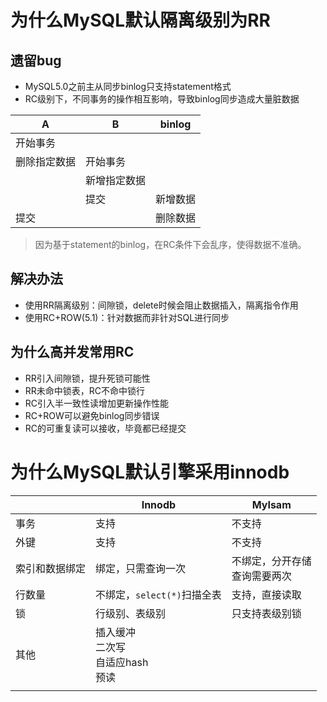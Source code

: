 # 为什么MySQL默认隔离级别为RR

## 遗留bug

- MySQL5.0之前主从同步binlog只支持statement格式
- RC级别下，不同事务的操作相互影响，导致binlog同步造成大量脏数据

| A            | B            | binlog   |
| ------------ | ------------ | -------- |
| 开始事务     |              |          |
| 删除指定数据 | 开始事务     |          |
|              | 新增指定数据 |          |
|              | 提交         | 新增数据 |
| 提交         |              | 删除数据 |

> 因为基于statement的binlog，在RC条件下会乱序，使得数据不准确。

## 解决办法

- 使用RR隔离级别：间隙锁，delete时候会阻止数据插入，隔离指令作用
- 使用RC+ROW(5.1)：针对数据而非针对SQL进行同步

## 为什么高并发常用RC

- RR引入间隙锁，提升死锁可能性
- RR未命中锁表，RC不命中锁行
- RC引入半一致性读增加更新操作性能
- RC+ROW可以避免binlog同步错误
- RC的可重复读可以接收，毕竟都已经提交

# 为什么MySQL默认引擎采用innodb

|                | Innodb                                         | MyIsam                             |
| -------------- | ---------------------------------------------- | ---------------------------------- |
| 事务           | 支持                                           | 不支持                             |
| 外键           | 支持                                           | 不支持                             |
| 索引和数据绑定 | 绑定，只需查询一次                             | 不绑定，分开存储<br />查询需要两次 |
| 行数量         | 不绑定，``select(*)``扫描全表                  | 支持，直接读取                     |
| 锁             | 行级别、表级别                                 | 只支持表级别锁                     |
| 其他           | 插入缓冲<br />二次写<br />自适应hash<br />预读 |                                    |
|                |                                                |                                    |

